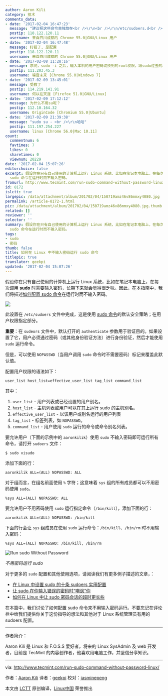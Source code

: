 ```yaml
---
author: Aaron Kili
category: 技术
comments_data:
- date: '2017-02-04 16:47:23'
  message: "建议把这些命令单独放在<br />\r\n<br />\r\n/etc/sudoers.d<br />\r\n<br />\r\n下"
  postip: 118.122.120.11
  username: 来自四川成都的 Chrome 55.0|GNU/Linux 用户
- date: '2017-02-04 16:47:48'
  message: 打错了, 是配置
  postip: 118.122.120.11
  username: 来自四川成都的 Chrome 55.0|GNU/Linux 用户
- date: '2017-02-08 11:28:16'
  message: 求问，sudo -i 之后，输入本机的用户密码切换到的root权限，跟sudo过去的权限有何区别
  postip: 111.203.45.3
  username: 噪音未来 [Chrome 55.0|Windows 7]
- date: '2017-02-09 13:45:01'
  message: 受教了
  postip: 114.219.141.91
  username: 何以在天涯 [Firefox 51.0|GNU/Linux]
- date: '2017-02-09 17:12:12'
  message: 为什么不用su呢？
  postip: 112.10.164.32
  username: OriginCode [Chromium 55.0|Ubuntu]
- date: '2017-02-09 21:39:38'
  message: "sudo su - <br />\r\n哈哈"
  postip: 111.197.254.227
  username: linux [Chrome 56.0|Mac 10.11]
count:
  commentnum: 6
  favtimes: 7
  likes: 0
  sharetimes: 0
  viewnum: 20229
date: '2017-02-04 15:07:26'
editorchoice: false
excerpt: 假设你在只有自己使用的计算机上运行 Linux 系统，比如在笔记本电脑上，在每次调用 sudo 时需要输入密码，长期下来就会觉得很乏味。因此，在本指南中，我们将描述如何配置
  sudo 命令在运行时而不输入密码。
fromurl: http://www.tecmint.com/run-sudo-command-without-password-linux/
id: 8172
islctt: true
largepic: /data/attachment/album/201702/04/150719amz46v86mmxy4080.jpg
permalink: /article-8172-1.html
pic: /data/attachment/album/201702/04/150719amz46v86mmxy4080.jpg.thumb.jpg
related: []
reviewer: ''
selector: ''
summary: 假设你在只有自己使用的计算机上运行 Linux 系统，比如在笔记本电脑上，在每次调用 sudo 时需要输入密码，长期下来就会觉得很乏味。因此，在本指南中，我们将描述如何配置
  sudo 命令在运行时而不输入密码。
tags:
- sudo
- 密码
thumb: false
title: 如何在 Linux 中不输入密码运行 sudo 命令
titlepic: true
translator: geekpi
updated: '2017-02-04 15:07:26'
---
```


假设你在只有自己使用的计算机上运行 Linux 系统，比如在笔记本电脑上，在每次调用 **sudo** 时需要输入密码，长期下来就会觉得很乏味。因此，在本指南中，我们将描述[如何配置 sudo 命令](http://www.tecmint.com/sudoers-configurations-for-setting-sudo-in-linux/)在运行时而不输入密码。


![](/data/attachment/album/201702/04/150719amz46v86mmxy4080.jpg)


此设置在 `/etc/sudoers` 文件中完成，这是使用 [sudo 命令](/tag-sudo.html)的默认安全策略；在用户权限指定部分。


**重要**：在 `sudeors` 文件中，默认打开的 `authenticate` 参数用于验证目的。如果设置了它，用户必须通过密码（或其他身份验证方法）进行身份验证，然后才能使用 `sudo` 运行命令。


但是，可以使用 `NOPASSWD`（当用户调用 `sudo` 命令时不需要密码）标记来覆盖此默认值。


配置用户权限的语法如下：



```
user_list host_list=effective_user_list tag_list command_list

```

其中：


1. `user_list` - 用户列表或已经设置的用户别名。
2. `host_list` - 主机列表或用户可以在其上运行 sudo 的主机别名。
3. `effective_user_list` - 以该用户或别名运行的用户列表
4. `tag_list` - 标签列表，如 `NOPASSWD`。
5. `command_list` - 用户使用 `sudo` 运行的命令或命令别名列表。


要允许用户（下面的示例中的 `aaronkilik`）使用 `sudo` 不输入密码即可运行所有命令，请打开 `sudoers` 文件：



```
$ sudo visudo

```

添加下面的行：



```
aaronkilik ALL=(ALL) NOPASSWD: ALL

```

对于组而言，在组名前面使用 `%` 字符；这意味着 `sys` 组的所有成员都可以不用密码使用 `sudo`。



```
%sys ALL=(ALL) NOPASSWD: ALL

```

要允许用户不用密码使用 `sudo` 运行指定命令（`/bin/kill`），添加下面的行：



```
aaronkilik ALL=(ALL) NOPASSWD: /bin/kill

```

下面的行会让 `sys` 组成员在使用 `sudo` 运行命令：`/bin/kill`、`/bin/rm` 时不用输入密码：



```
%sys ALL=(ALL) NOPASSWD: /bin/kill, /bin/rm

```

![Run sudo Without Password](/data/attachment/album/201702/04/150730jfy96594o5riot55.png)


*不用密码运行 sudo*


对于更多的 `sudo` 配置和其他使用选项，请阅读我们有更多例子描述的文章，：


* [在 Linux 中设置 sudo 的十条 sudoers 实用配置](/article-8145-1.html)
* [让 sudo 在你输入错误的密码时“嘲讽”你](/article-8128-1.html)
* [如何在 Linux 中让 sudo 密码会话的超时更长些](/article-8151-1.html)


在本篇中，我们讨论了如何配置 sudo 命令来不用输入密码运行。不要忘记在评论栏中给我们提供你关于这份指导的想法和其他对于 Linux 系统管理员有用的 sudoers 配置。




---


作者简介：


Aaron Kili 是 Linux 和 F.O.S.S 爱好者，将来的 Linux SysAdmin 及 web 开发者，目前是 TecMint 的内容创作者，他喜欢用电脑工作，并坚信分享知识。




---


via: <http://www.tecmint.com/run-sudo-command-without-password-linux/>


作者：[Aaron Kili](http://www.tecmint.com/author/aaronkili/) 译者：[geekpi](https://github.com/geekpi) 校对：[jasminepeng](https://github.com/jasminepeng)


本文由 [LCTT](https://github.com/LCTT/TranslateProject) 原创编译，[Linux中国](https://linux.cn/) 荣誉推出